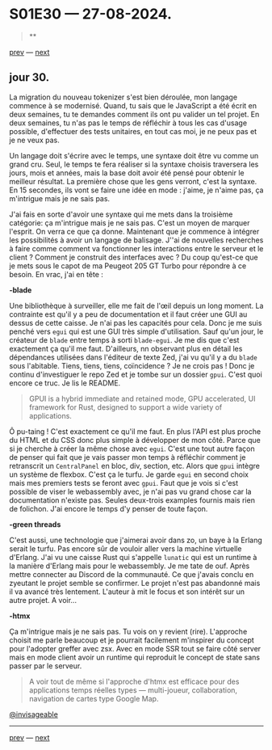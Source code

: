 # S01E30 — 27-08-2024.

> **

[prev](S01E29-26-08-2024.md) — [next](S01E01-29-07-2024.md)

## jour 30.

La migration du nouveau tokenizer s'est bien déroulée, mon langage commence à se modernisé. Quand, tu sais que le JavaScript a été écrit en deux semaines, tu te demandes comment ils ont pu valider un tel projet. En deux semaines, tu n'as pas le temps de réfléchir à tous les cas d'usage possible, d'effectuer des tests unitaires, en tout cas moi, je ne peux pas et je ne veux pas. 

Un langage doit s'écrire avec le temps, une syntaxe doit être vu comme un grand cru. Seul, le temps te fera réaliser si la syntaxe choisis traversera les jours, mois et années, mais la base doit avoir été pensé pour obtenir le meilleur résultat. La première chose que les gens verront, c'est la syntaxe. En 15 secondes, ils vont se faire une idée en mode : j'aime, je n'aime pas, ça m'intrigue mais je ne sais pas.

J'ai fais en sorte d'avoir une syntaxe qui me mets dans la troisième catégorie: ça m'intrigue mais je ne sais pas. C'est un moyen de marquer l'esprit. On verra ce que ça donne. Maintenant que je commence à intégrer les possibilités à avoir un langage de balisage. J''ai de nouvelles recherches à faire comme comment va fonctionner les interactions entre le serveur et le client ? Comment je construit des interfaces avec ? Du coup qu'est-ce que je mets sous le capot de ma Peugeot 205 GT Turbo pour répondre à ce besoin. En vrac, j'ai en tête :

**-blade**

Une bibliothèque à surveiller, elle me fait de l'œil depuis un long moment. La contrainte est qu'il y a peu de documentation et il faut créer une GUI au dessus de cette caisse. Je n'ai pas les capacités pour cela. Donc je me suis penché vers `egui` qui est une GUI très simple d'utilisation. Sauf qu'un jour, le créateur de `blade` entre temps à sorti `blade-egui`. Je me dis que c'est exactement ça qu'il me faut. D'ailleurs, nn observant plus en détail les dépendances utilisées dans l'éditeur de texte Zed, j'ai vu qu'il y a du `blade` sous l'abitable. Tiens, tiens, tiens, coïncidence ? Je ne crois pas ! Donc je continu d'investiguer le repo Zed et je tombe sur un dossier `gpui`. C'est quoi encore ce truc. Je lis le README.

> GPUI is a hybrid immediate and retained mode, GPU accelerated, UI framework for Rust, designed to support a wide variety of applications.

Ô pu-taing ! C'est exactement ce qu'il me faut. En plus l'API est plus proche du HTML et du CSS donc plus simple à développer de mon côté. Parce que si je cherche à créer la même chose avec `egui`. C'est une tout autre façon de penser qui fait que je vais passer mon temps à réfléchir comment je retranscrit un `CentralPanel` en bloc, div, section, etc. Alors que `gpui` intègre un système de flexbox. C'est ça le turfu. Je garde `egui` en second choix mais mes premiers tests se feront avec `gpui`. Faut que je vois si c'est possible de viser le webassembly avec, je n'ai pas vu grand chose car la documentation n'existe pas. Seules deux-trois examples fournis mais rien de folichon. J'ai encore le temps d'y penser de toute façon.

**-green threads**

C'est aussi, une technologie que j'aimerai avoir dans zo, un baye à la Erlang serait le turfu. Pas encore sûr de vouloir aller vers la machine virtuelle d'Erlang. J'ai vu une caisse Rust qui s'appelle `lunatic` qui est un runtime à la manière d'Erlang mais pour le webassembly. Je me tate de ouf. Après mettre connecter au Discord de la communauté. Ce que j'avais conclu en zyeutant le projet semble se confirmer. Le projet n'est pas abandonné mais il va avancé très lentement. L'auteur à mit le focus et son intérêt sur un autre projet. A voir...

**-htmx**

Ça m'intrigue mais je ne sais pas. Tu vois on y revient (rire). L'approche choisit me parle beaucoup et je pourrait facilement m'inspirer du concept pour l'adopter greffer avec zsx. Avec en mode SSR tout se faire côté server mais en mode client avoir un runtime qui reproduit le concept de state sans passer par le serveur.

> A voir tout de même si l'approche d'htmx est efficace pour des applications temps réelles types — multi-joueur, collaboration, navigation de cartes type Google Map.

[@invisageable](https://twitter.com/invisageable)   

---

[prev](S01E29-26-08-2024.md) — [next](S01E01-29-07-2024.md)   

